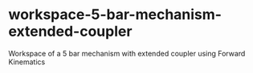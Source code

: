 # workspace-5-bar-mechanism-extended-coupler
Workspace of a 5 bar mechanism with extended coupler using Forward Kinematics
